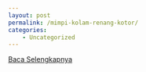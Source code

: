 ```yaml
---
layout: post
permalink: /mimpi-kolam-renang-kotor/
categories:
    - Uncategorized
---
```


[Baca Selengkapnya](/08)